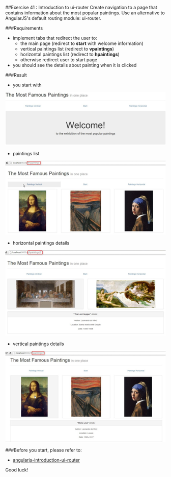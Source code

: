 ##Exercise 41 : Introduction to ui-router
Create navigation to a page that contains information about the most popular paintings. Use an alternative to AngularJS's default routing module: ui-router.

###Requirements
* implement tabs that redirect the user to:
    * the main page (redirect to **start** with  welcome information)
    * vertical paintings list (redirect to **vpaintings**)
    * horizontal paintings list (redirect to **hpaintings**)
    * otherwise redirect user to start page
* you should see the details about painting when it is clicked

###Result
* you start with

![alt text](app/assets/1.jpg)

* paintings list

![alt text](app/assets/1.1.jpg)

* horizontal paintings details

![alt text](app/assets/2.jpg)

* vertical paintings details

![alt text](app/assets/3.jpg)


###Before you start, please refer to:
* [angularjs-introduction-ui-router](https://egghead.io/lessons/angularjs-introduction-ui-router)

Good luck!